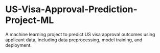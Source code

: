 # US-Visa-Approval-Prediction-Project-ML
A machine learning project to predict US visa approval outcomes using applicant data, including data preprocessing, model training, and deployment.
